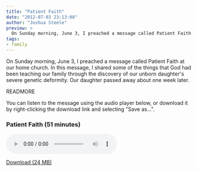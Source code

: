 ```yaml
---
title: "Patient Faith"
date: "2012-07-03 23:13:08"
author: "Joshua Steele"
preview: >
  On Sunday morning, June 3, I preached a message called Patient Faith at our home church. In this message, I shared some of the things that God had been teaching our family through the discovery of our unborn daughter's severe genetic deformity.
tags:
- family
---
```


On Sunday morning, June 3, I preached a message called Patient Faith at our home church. In this message, I shared some of the things that God had been teaching our family through the discovery of our unborn daughter's severe genetic deformity. Our daughter passed away about one week later.

READMORE

You can listen to the message using the audio player below, or download it by right-clicking the download link and selecting "Save as...".

### Patient Faith (51 minutes)

<audio width="300" height="32" controls="controls">
<source src="//d21yo20tm8bmc2.cloudfront.net/audio/Patient-Faith.mp3" type="audio/mpeg" />
Sorry, your browser does not support the audio element.
</audio>

<br>

<a title="Patient Faith by Joshua Steele" href="//d21yo20tm8bmc2.cloudfront.net/audio/Patient-Faith.mp3">Download (24 MB)</a>
